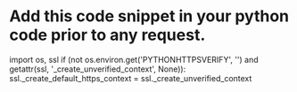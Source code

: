 # Add this code snippet in your python code prior to any request.

import os, ssl
if (not os.environ.get('PYTHONHTTPSVERIFY', '') and getattr(ssl, '_create_unverified_context', None)): 
    ssl._create_default_https_context = ssl._create_unverified_context

